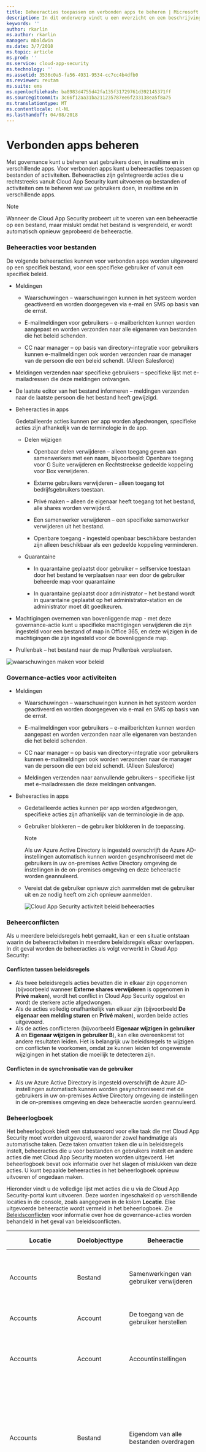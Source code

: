 ```yaml
---
title: Beheeracties toepassen om verbonden apps te beheren | Microsoft Docs
description: In dit onderwerp vindt u een overzicht en een beschrijving van alle beheeracties die in Cloud App Security kunnen worden uitgevoerd en de logboekberichten waarmee deze acties worden bijgehouden.
keywords: ''
author: rkarlin
ms.author: rkarlin
manager: mbaldwin
ms.date: 3/7/2018
ms.topic: article
ms.prod: ''
ms.service: cloud-app-security
ms.technology: ''
ms.assetid: 3536c0a5-fa56-4931-9534-cc7cc4b4dfb0
ms.reviewer: reutam
ms.suite: ems
ms.openlocfilehash: ba8983d4755d42fa135f31729761d392145371ff
ms.sourcegitcommit: 3c66f12aa31ba211235787ee6f233138ea5f8a75
ms.translationtype: MT
ms.contentlocale: nl-NL
ms.lasthandoff: 04/08/2018
---
```

# <a name="governing-connected-apps"></a>Verbonden apps beheren
Met governance kunt u beheren wat gebruikers doen, in realtime en in verschillende apps. Voor verbonden apps kunt u beheeracties toepassen op bestanden of activiteiten.
Beheeracties zijn geïntegreerde acties die u rechtstreeks vanuit Cloud App Security kunt uitvoeren op bestanden of activiteiten om te beheren wat uw gebruikers doen, in realtime en in verschillende apps. 

> [!NOTE]
> Wanneer de Cloud App Security probeert uit te voeren van een beheeractie op een bestand, maar mislukt omdat het bestand is vergrendeld, er wordt automatisch opnieuw geprobeerd de beheeractie. 


### <a name="file-governance-actions"></a>Beheeracties voor bestanden  

De volgende beheeracties kunnen voor verbonden apps worden uitgevoerd op een specifiek bestand, voor een specifieke gebruiker of vanuit een specifiek beleid.

-   Meldingen  

    -   Waarschuwingen – waarschuwingen kunnen in het systeem worden geactiveerd en worden doorgegeven via e-mail en SMS op basis van de ernst.  

    -   E-mailmeldingen voor gebruikers – e-mailberichten kunnen worden aangepast en worden verzonden naar alle eigenaren van bestanden die het beleid schenden.  

    -   CC naar manager – op basis van directory-integratie voor gebruikers kunnen e-mailmeldingen ook worden verzonden naar de manager van de persoon die een beleid schendt. (Alleen Salesforce)

-   Meldingen verzenden naar specifieke gebruikers – specifieke lijst met e-mailadressen die deze meldingen ontvangen.  

-   De laatste editor van het bestand informeren – meldingen verzenden naar de laatste persoon die het bestand heeft gewijzigd.  

-   Beheeracties in apps  

     Gedetailleerde acties kunnen per app worden afgedwongen, specifieke acties zijn afhankelijk van de terminologie in de app.  

    -   Delen wijzigen  

        -   Openbaar delen verwijderen – alleen toegang geven aan samenwerkers met een naam, bijvoorbeeld: Openbare toegang voor G Suite verwijderen en Rechtstreekse gedeelde koppeling voor Box verwijderen.  

        -   Externe gebruikers verwijderen – alleen toegang tot bedrijfsgebruikers toestaan.  

        -   Privé maken – alleen de eigenaar heeft toegang tot het bestand, alle shares worden verwijderd.  

        -   Een samenwerker verwijderen – een specifieke samenwerker verwijderen uit het bestand.  

        - Openbare toegang - ingesteld openbaar beschikbare bestanden zijn alleen beschikbaar als een gedeelde koppeling verminderen.

    -   Quarantaine  

        -   In quarantaine geplaatst door gebruiker – selfservice toestaan door het bestand te verplaatsen naar een door de gebruiker beheerde map voor quarantaine  

        -   In quarantaine geplaatst door administrator – het bestand wordt in quarantaine geplaatst op het administrator-station en de administrator moet dit goedkeuren.  

-   Machtigingen overnemen van bovenliggende map - met deze governance-actie kunt u specifieke machtigingen verwijderen die zijn ingesteld voor een bestand of map in Office 365, en deze wijzigen in de machtigingen die zijn ingesteld voor de bovenliggende map.
-   Prullenbak – het bestand naar de map Prullenbak verplaatsen.

![waarschuwingen maken voor beleid](./media/policy_create-alerts.png "waarschuwingen maken voor beleid")  


### <a name="activity-governance-actions"></a>Governance-acties voor activiteiten  

- Meldingen  

    -   Waarschuwingen – waarschuwingen kunnen in het systeem worden geactiveerd en worden doorgegeven via e-mail en SMS op basis van de ernst.  

    -   E-mailmeldingen voor gebruikers – e-mailberichten kunnen worden aangepast en worden verzonden naar alle eigenaren van bestanden die het beleid schenden.  

    -   CC naar manager – op basis van directory-integratie voor gebruikers kunnen e-mailmeldingen ook worden verzonden naar de manager van de persoon die een beleid schendt. (Alleen Salesforce)

    -   Meldingen verzenden naar aanvullende gebruikers – specifieke lijst met e-mailadressen die deze meldingen ontvangen.  

- Beheeracties in apps  

  - Gedetailleerde acties kunnen per app worden afgedwongen, specifieke acties zijn afhankelijk van de terminologie in de app.  

  - Gebruiker blokkeren – de gebruiker blokkeren in de toepassing. 
    > [!NOTE] 
    > Als uw Azure Active Directory is ingesteld overschrijft de Azure AD-instellingen automatisch kunnen worden gesynchroniseerd met de gebruikers in uw on-premises Active Directory omgeving de instellingen in de on-premises omgeving en deze beheeractie worden geannuleerd. 

  - Vereist dat de gebruiker opnieuw zich aanmelden met de gebruiker uit en ze nodig heeft om zich opnieuw aanmelden.  

    ![Cloud App Security activiteit beleid beheeracties](./media/activity-policy-ref6.png "ref6 van activiteit-beleid")  


### <a name="governance-conflicts"></a>Beheerconflicten

Als u meerdere beleidsregels hebt gemaakt, kan er een situatie ontstaan waarin de beheeractiviteiten in meerdere beleidsregels elkaar overlappen. In dit geval worden de beheeracties als volgt verwerkt in Cloud App Security:

#### <a name="conflicts-between-policies"></a>Conflicten tussen beleidsregels

- Als twee beleidsregels acties bevatten die in elkaar zijn opgenomen (bijvoorbeeld wanneer **Externe shares verwijderen** is opgenomen in **Privé maken**), wordt het conflict in Cloud App Security opgelost en wordt de sterkere actie afgedwongen.
- Als de acties volledig onafhankelijk van elkaar zijn (bijvoorbeeld **De eigenaar een melding sturen** en **Privé maken**), worden beide acties uitgevoerd.
- Als de acties conflicteren (bijvoorbeeld **Eigenaar wijzigen in gebruiker A** en **Eigenaar wijzigen in gebruiker B**), kan elke overeenkomst tot andere resultaten leiden. Het is belangrijk uw beleidsregels te wijzigen om conflicten te voorkomen, omdat ze kunnen leiden tot ongewenste wijzigingen in het station die moeilijk te detecteren zijn.

#### <a name="conflicts-in-user-sync"></a>Conflicten in de synchronisatie van de gebruiker

- Als uw Azure Active Directory is ingesteld overschrijft de Azure AD-instellingen automatisch kunnen worden gesynchroniseerd met de gebruikers in uw on-premises Active Directory omgeving de instellingen in de on-premises omgeving en deze beheeractie worden geannuleerd. 

### <a name="governance-log"></a>Beheerlogboek
Het beheerlogboek biedt een statusrecord voor elke taak die met Cloud App Security moet worden uitgevoerd, waaronder zowel handmatige als automatische taken. Deze taken omvatten taken die u in beleidsregels instelt, beheeracties die u voor bestanden en gebruikers instelt en andere acties die met Cloud App Security moeten worden uitgevoerd. Het beheerlogboek bevat ook informatie over het slagen of mislukken van deze acties. U kunt bepaalde beheeracties in het beheerlogboek opnieuw uitvoeren of ongedaan maken. 

Hieronder vindt u de volledige lijst met acties die u via de Cloud App Security-portal kunt uitvoeren. Deze worden ingeschakeld op verschillende locaties in de console, zoals aangegeven in de kolom **Locatie**. Elke uitgevoerde beheeractie wordt vermeld in het beheerlogboek.
Zie [Beleidsconflicten](control-cloud-apps-with-policies.md) voor informatie over hoe de governance-acties worden behandeld in het geval van beleidsconflicten.


|                              <strong>Locatie</strong>                              | <strong>Doelobjecttype</strong> |           <strong>Beheeractie</strong>            |                                                                                                                                <strong>Beschrijving</strong>                                                                                                                                |                      <strong>Verwante connectors</strong>                       |
|-------------------------------------------------------------------------------------|-------------------------------------|---------------------------------------------------------|--------------------------------------------------------------------------------------------------------------------------------------------------------------------------------------------------------------------------------------------------------------------------------------------|--------------------------------------------------------------------------------|
|                                      Accounts                                       |                Bestand                 |              Samenwerkingen van gebruiker verwijderen               |                                                                                           Hiermee worden alle samenwerkingen van een specifieke gebruiker verwijderd voor alle bestanden. Dit is handig voor mensen die het bedrijf verlaten.                                                                                            |                                  Box, G Suite                                  |
|                                      Accounts                                       |               Account               |                     De toegang van de gebruiker herstellen                      |                                                                                                                                    Hiermee wordt de toegang van de gebruiker hersteld.                                                                                                                                     |                        G Suite, Box, Office, Salesforce                        |
|                                      Accounts                                       |               Account               |                    Accountinstellingen                     |                                                                                                Hiermee gaat u naar de pagina met accountinstellingen in de specifieke app (bijvoorbeeld in Salesforce).                                                                                                | Alle apps: voor OneDrive en SharePoint worden de instellingen geconfigureerd in Office. |
|                                      Accounts                                       |                Bestand                 |              Eigendom van alle bestanden overdragen               |            In een account brengt u het eigendom van de bestanden van een gebruiker over naar een nieuwe persoon, die u selecteert. De vorige eigenaar wordt editor en kan de instellingen voor delen niet meer wijzigen. De nieuwe eigenaar ontvangt een e-mailmelding over het gewijzigde eigendom.            |                                    G Suite                                     |
|                              Accounts, activiteitenbeleid                              |               Account               |                      De gebruiker blokkeren                       |                                                                              Hiermee wordt ingesteld dat de gebruiker geen toegang heeft en zich niet kan aanmelden. Als de gebruiker is aangemeld wanneer u dit instelt, wordt deze gebruiker onmiddellijk vergrendeld.                                                                              |                        G Suite, Box, Office, Salesforce                        |
|                              Activiteitenbeleid, accounts                              |               Account               |              Gebruiker aanmelden opnieuw vereisen              |                                         Trekt alle vernieuwen van tokens en problemen met cookies sessies voor toepassingen door de gebruiker. Hiermee wordt voorkomen dat toegang tot gegevens van de organisatie en de gebruiker zich aanmeldt bij alle toepassingen opnieuw wordt geforceerd.                                         |                                    G Suite                                     |
|                              Activiteitenbeleid, accounts                              |               Account               |                 De beheerdersmachtigingen intrekken                 |                                                                      Hiermee wordt het wachtwoord voor een beheerdersaccount ingetrokken. U kunt bijvoorbeeld een activiteitenbeleid instellen dat de beheerdersmachtigingen intrekt na tien mislukte aanmeldingspogingen.                                                                       |                                    G Suite                                     |
|                           App-dashboard > App-machtigingen                           |             Machtigingen             |                       Uitsluiten van apps ongedaan maken                        |                             In Google en Salesforce: de uitsluiting van apps ongedaan maken en toestaan dat gebruikers apps van derden kunnen machtigen voor Google of Salesforce. In Office 365: de machtigingen van apps van derden voor Office herstellen.                              |                          G Suite, Salesforce, Office                           |
|                           App-dashboard > App-machtigingen                           |             Machtigingen             |                 App-machtigingen uitschakelen                 |                                                  De machtigingen voor een app van derden intrekken voor Google, Salesforce of Office. Dit is een eenmalige actie die wordt uitgevoerd voor alle bestaande machtigingen, maar waarmee toekomstige verbindingen niet worden voorkomen.                                                   |                          G Suite, Salesforce, Office                           |
|                           App-dashboard > App-machtigingen                           |             Machtigingen             |                 App-machtigingen inschakelen                  |                                                   De machtigingen voor een app van derden verlenen voor Google, Salesforce of Office. Dit is een eenmalige actie die wordt uitgevoerd voor alle bestaande machtigingen, maar waarmee toekomstige verbindingen niet worden voorkomen.                                                   |                          G Suite, Salesforce, Office                           |
|                           App-dashboard > App-machtigingen                           |             Machtigingen             |                         Apps uitsluiten                         |                  In Google en Salesforce: de machtigingen voor apps van derden voor Google of Salesforce intrekken en de apps uitsluiten van toekomstige machtigingen. In Office 365: de machtigingen voor toegang van apps van derden tot Office niet toestaan, maar de machtigingen niet intrekken.                  |                          G Suite, Salesforce, Office                           |
|                           App-dashboard > App-machtigingen                           |             Machtigingen             |                       De app intrekken                        |                                                      De machtigingen voor een app van derden intrekken voor Google of Salesforce. Dit is een eenmalige actie die wordt uitgevoerd voor alle bestaande machtigingen, maar waarmee toekomstige verbindingen niet worden voorkomen.                                                       |                              G Suite, Salesforce                               |
|                           App-dashboard > App-machtigingen                           |               Account               |                  De machtiging van de gebruiker voor de app intrekken                   |                                                      Hiermee kunt u machtigingen voor specifieke gebruikers intrekken door op het aantal onder Gebruikers te klikken. De specifieke gebruikers worden weergegeven en u kunt de X gebruiken om machtigingen voor de afzonderlijke gebruikers te verwijderen.                                                      |                              G Suite, Salesforce                               |
|                    Detecteren > Gedetecteerde apps/IP-adressen/gebruikers                    |           Cloud Discovery           |                  Detectiegegevens exporteren                  |                                                                                                                           Hiermee wordt een CSV-gemaakt van de detectiegegevens.                                                                                                                           |                                   Detectie                                    |
|                                     Bestandsbeleid                                     |                Bestand                 |                          Prullenbak                          |                                                                                                                             Hiermee wordt het bestand in de prullenbak van de gebruiker geplaatst.                                                                                                                             |                             OneDrive, SharePoint                              |
|                                     Bestandsbeleid                                     |                Bestand                 |                 De laatste editor van het bestand informeren                 |                                                                                                  Hiermee wordt een e-mail verzonden om de laatste persoon die het bestand heeft bewerkt, te laten weten dat het een beleid schendt.                                                                                                   |                                  G Suite, Box                                  |
|                                     Bestandsbeleid                                     |                Bestand                 |                    De bestandseigenaar een melding sturen                    |                                                      Verzendt een e-mailbericht naar de eigenaar van het bestand als een bestand een beleid schendt. Als in Dropbox geen eigenaar aan een bestand is gekoppeld, wordt de melding verzonden naar de gebruiker die u instelt.                                                       |                                    Alle apps                                    |
|                            Bestandsbeleid, activiteitenbeleid                             |           Bestand, activiteit            |              cc naar de manager van de eigenaar/gebruiker              |                                                                Wanneer de eigenaar van het bestand een e-mailmelding ontvangt dat het bestand een beleid schendt, wordt hiermee ook de manager van de eigenaar/gebruiker van het bestand op de hoogte gebracht (optioneel).                                                                |                                   SalesForce                                   |
|                            Bestandsbeleid, activiteitenbeleid                             |           Bestand, activiteit            |                  Specifieke gebruikers informeren                  |                                                                                                        Hiermee wordt een e-mail naar specifieke gebruikers verzonden over een bestand dat een beleid schendt.                                                                                                        |                                    Alle apps                                    |
|                           Bestandsbeleid en activiteitenbeleid                           |           Bestand, activiteit            |                       De gebruiker een melding sturen                       |                                                      Hiermee wordt een e-mail naar gebruikers verzonden om hen te melden dat ze iets hebben gedaan of een bestand hebben dat een beleid schendt. U kunt een aangepaste melding toevoegen om gebruikers te laten weten wat de schending is.                                                       |                                      Alle                                       |
|                                Bestandsbeleid en bestanden                                |                Bestand                 |            De machtiging van de editor om te delen intrekken             |                                                           In Google Drive staan de standaardmachtigingen van de editor het delen van een bestand ook toe. Deze beheeractie beperkt deze optie en zorgt ervoor dat alleen de eigenaar de bestanden kan delen.                                                           |                                    G Suite                                     |
|                                Bestandsbeleid en bestanden                                |                Bestand                 | [In beheerquarantaine plaatsen](use-case-admin-quarantine.md) |                                                           Hiermee verwijdert u alle machtigingen uit het bestand en wordt het bestand verplaatst naar een quarantainemap in een locatie voor de beheerder. Hierdoor kan de beheerder zijn om het bestand controleren en te verwijderen.                                                            |               Office 365 SharePoint, OneDrive voor bedrijven, vak                |
|                                Bestandsbeleid en bestanden                                |                Bestand                 |               Classificatie-label worden toegepast                |                                                                               Een Azure Information Protection classificatie label geldt voor bestanden automatisch op basis van de voorwaarden in het beleid.                                                                               |                           Box, OneDrive, SharePoint                           |
|                                Bestandsbeleid en bestanden                                |                Bestand                 |               Classificatie label verwijderen               |                                                                              Hiermee verwijdert u een label Azure Information Protection-classificatie van bestanden automatisch op basis van de voorwaarden in het beleid.                                                                              |                           Box, OneDrive, SharePoint                           |
|                        Bestandsbeleid, activiteitenbeleid, waarschuwingen                         |                 App                 |             Vereisen dat gebruikers zich opnieuw aanmeldt              | U kunt gebruikers verplichten om opnieuw aan te melden voor alle Office 365 en Azure AD-apps als een snelle en doeltreffende herstel voor de gebruiker met verdachte activiteitswaarschuwingen en accounts waarmee is geknoeid. U vindt de nieuwe governance in de beleidsinstellingen en de waarschuwing's, naast de optie onderbreken. |                              Office 365, Azure AD                              |
|                                        Bestanden                                        |                Bestand                 |              Terugplaatsen uit gebruikersquarantaine               |                                                                                                                          Hiermee wordt u een gebruiker teruggeplaatst uit quarantaine.                                                                                                                           |                                      Box                                       |
|                                        Bestanden                                        |                Bestand                 |            Leesmachtiging verlenen aan mijzelf             |                                                                                 Hiermee worden leesmachtigingen voor het bestand verleend aan uzelf, zodat u toegang hebt tot het bestand en overtredingen kunt zien.                                                                                  |                                    G Suite                                     |
|                                        Bestanden                                        |                Bestand                 |                 Editors toestaan om te delen                  |                                           In Google Drive is het delen van een bestand ook toegestaan voor de standaardmachtigingen van de editor. Deze beheeractie is het tegenovergestelde van De machtiging van de editor om te delen intrekken. Hiermee stelt u in dat de editor het bestand kan delen.                                           |                                    G Suite                                     |
|                                        Bestanden                                        |                Bestand                 |                         Beveiligen                         |                                                                                                   Een bestand met Azure Information Protection beveiligen door het toepassen van een organisatie-sjabloon.                                                                                                   |                      Office 365 (SharePoint en OneDrive)                      |
|                                        Bestanden                                        |                Bestand                 |           De leesmachtigingen intrekken voor mijzelf           |                                                                       Hiermee worden de leesmachtigingen voor het bestand ingetrokken voor uzelf. Dit is handig wanneer u uzelf een machtiging hebt verleend om te zien of een bestand een beleid schendt.                                                                        |                                    G Suite                                     |
|                                 Bestanden, bestandsbeleid                                  |                Bestand                 |                 Eigendom van het bestand overdragen                 |                                                                                                               Hiermee wordt de eigenaar gewijzigd. U kiest een specifieke eigenaar in het beleid.                                                                                                               |                                    G Suite                                     |
|                                 Bestanden, bestandsbeleid                                  |                Bestand                 |                  De openbare toegang niet beperken                   |                                                                                                 Hiermee kunt u openbaar beschikbare bestanden zijn alleen beschikbaar als een gedeelde koppeling ingesteld.                                                                                                  |                                    G Suite                                     |
|                                 Bestanden, bestandsbeleid                                  |                Bestand                 |                  Een samenwerker verwijderen                  |                                                                                                                        Hiermee wordt een specifieke samenwerker uit een bestand verwijderd.                                                                                                                        |                      G Suite, Box, OneDrive, SharePoint                       |
|                                 Bestanden, bestandsbeleid                                  |                Bestand                 |                      Privé maken                       |                                                                                                   Hiermee wordt het bestand privé gemaakt: er zijn geen samenwerkers of openbare koppelingen meer en het bestand wordt met niemand gedeeld.                                                                                                   |                         G Suite, OneDrive, SharePoint                         |
|                                 Bestanden, bestandsbeleid                                  |                Bestand                 |                  Externe gebruikers verwijderen                  |                                                                                                Hiermee worden alle externe deelnemers verwijderd (buiten de domeinen die als intern zijn geconfigureerd in Instellingen).                                                                                                |                                  G Suite, Box                                  |
|                                 Bestanden, bestandsbeleid                                  |                Bestand                 |             Leesmachtiging verlenen voor domein             |                          Hiermee worden leesmachtigingen voor het bestand verleend aan het opgegeven domein voor uw hele domein of een specifiek domein. Dit is handig als u openbare toegang wilt verwijderen nadat u toegang hebt verleend aan het domein van mensen die eraan moeten werken.                          |                                    G Suite                                     |
|                                 Bestanden, bestandsbeleid                                  |                Bestand                 |                 In gebruikersquarantaine plaatsen                  |                             Hiermee worden alle machtigingen uit het bestand verwijderd en wordt het bestand verplaatst naar een quarantainemap onder de hoofdmap van de gebruiker. Hierdoor kan de gebruiker het bestand controleren en verplaatsen. Als het bestand handmatig is teruggeplaatst, wordt de bestandsdeling niet hersteld.                             |                           Box, OneDrive, SharePoint                           |
|                                 Bestanden, bestandsbeleid                                  |                Bestand                 |                  Openbare toegang verwijderen                   |                                                     Als een bestand van u is en u het openbaar toegankelijk maakt, wordt het uitsluitend toegankelijk voor anderen voor wie toegang tot het bestand is geconfigureerd (afhankelijk van wat voor soort toegang er is ingesteld voor het bestand).                                                     |                                    G Suite                                     |
|                                 Bestanden, bestandsbeleid                                  |                Bestand                 |                De rechtstreeks gedeelde koppeling verwijderen                |                                                                                            Hiermee wordt een koppeling voor het bestand verwijderd die openbaar is, maar alleen wordt gedeeld met specifieke personen.                                                                                             |                                      Box                                       |
|                         Instellingen > Cloud Discovery-instellingen                          |           Cloud Discovery           |           Cloud Discovery-scores opnieuw berekenen           |                                                                                                       Hiermee worden de scores in de catalogus met cloud-apps opnieuw berekend nadat de metrische gegevens voor de score zijn gewijzigd.                                                                                                        |                                   Detectie                                    |
|               Instellingen > Cloud Discovery-instellingen > Gegevensweergaven beheren                |           Cloud Discovery           |     Een aangepaste Cloud Discovery-filtergegevensweergave maken      |                                                                                        Hiermee wordt een nieuwe gegevensweergave gemaakt voor een meer gedetailleerd overzicht van de detectieresultaten. Bijvoorbeeld een weergave met specifieke IP-bereiken.                                                                                         |                                   Detectie                                    |
|                  Instellingen > Cloud Discovery-instellingen > Gegevens verwijderen                   |           Cloud Discovery           |               Cloud Discovery-gegevens verwijderen               |                                                                                                                   Hiermee worden alle gegevens verwijderd die worden verzameld vanuit detectiebronnen.                                                                                                                   |                                   Detectie                                    |
| Instellingen > Cloud Discovery-instellingen > Logboeken handmatig uploaden/Logboeken automatisch uploaden |           Cloud Discovery           |               Cloud Discovery-gegevens parseren                |                                                                                                                       Melding dat alle logboekgegevens zijn geparseerd.                                                                                                                       |                                   Detectie                                    |

## <a name="see-also"></a>Zie ook  
[Dagelijkse activiteiten ter bescherming van uw cloudomgeving](daily-activities-to-protect-your-cloud-environment.md)   

[Premier-klanten kunnen Cloud App Security ook rechtstreeks vanuit Premier Portal kiezen.](https://premier.microsoft.com/)  

